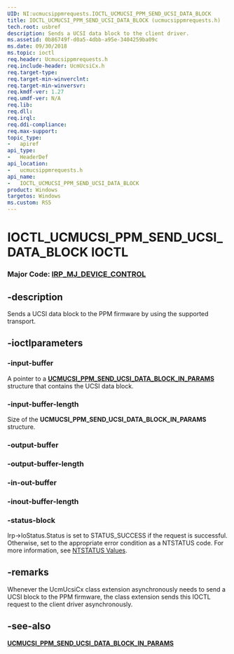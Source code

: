 ```yaml
---
UID: NI:ucmucsippmrequests.IOCTL_UCMUCSI_PPM_SEND_UCSI_DATA_BLOCK
title: IOCTL_UCMUCSI_PPM_SEND_UCSI_DATA_BLOCK (ucmucsippmrequests.h)
tech.root: usbref
description: Sends a UCSI data block to the client driver. 
ms.assetid: 0b86749f-d0a5-4dbb-a95e-3404259ba09c
ms.date: 09/30/2018
ms.topic: ioctl
req.header: Ucmucsippmrequests.h
req.include-header: UcmUcsiCx.h
req.target-type:
req.target-min-winverclnt:
req.target-min-winversvr:
req.kmdf-ver: 1.27
req.umdf-ver: N/A
req.lib:
req.dll:
req.irql: 
req.ddi-compliance:
req.max-support:
topic_type: 
-	apiref
api_type: 
-	HeaderDef
api_location: 
-	ucmucsippmrequests.h
api_name: 
-	IOCTL_UCMUCSI_PPM_SEND_UCSI_DATA_BLOCK
product: Windows
targetos: Windows
ms.custom: RS5
---
```


# IOCTL_UCMUCSI_PPM_SEND_UCSI_DATA_BLOCK IOCTL

### Major Code:  [IRP_MJ_DEVICE_CONTROL](https://docs.microsoft.com/windows-hardware/drivers/kernel/irp-mj-device-control)

## -description

Sends a UCSI data block to the PPM firmware by using the supported transport.


## -ioctlparameters

### -input-buffer

A pointer to a [**UCMUCSI_PPM_SEND_UCSI_DATA_BLOCK_IN_PARAMS**](ns-ucmucsippmrequests-_ucmucsi_ppm_send_ucsi_data_block_in_params.md) structure that contains the UCSI data block.

### -input-buffer-length 

Size of the **UCMUCSI_PPM_SEND_UCSI_DATA_BLOCK_IN_PARAMS** structure.

### -output-buffer



### -output-buffer-length 


### -in-out-buffer



### -inout-buffer-length 



### -status-block

Irp->IoStatus.Status is set to STATUS_SUCCESS if the request is successful.
Otherwise, set to the appropriate error condition as a NTSTATUS code. 
For more information, see [NTSTATUS Values](https://docs.microsoft.com/windows-hardware/drivers/kernel/ntstatus-values).

## -remarks
Whenever the UcmUcsiCx class extension asynchronously needs to send a UCSI block to the PPM firmware, the class extension sends this IOCTL request to the client driver asynchronously.


## -see-also
[**UCMUCSI_PPM_SEND_UCSI_DATA_BLOCK_IN_PARAMS**](ns-ucmucsippmrequests-_ucmucsi_ppm_send_ucsi_data_block_in_params.md) 
